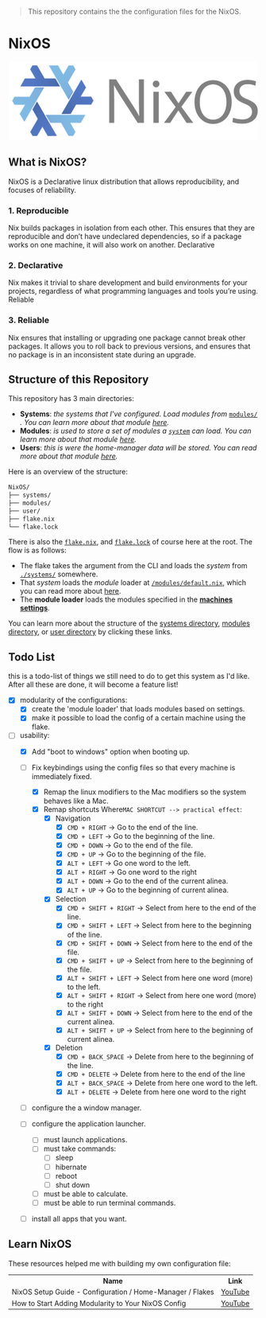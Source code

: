 > This repository contains the the configuration files for the NixOS.

# NixOS

![The NixOS logo](./nixos-logo.svg)

## What is NixOS?
NixOS is a Declarative linux distribution that allows reproducibility, and focuses of reliability.

### 1. Reproducible
Nix builds packages in isolation from each other. This ensures that they are reproducible and don’t have undeclared dependencies, so if a package works on one machine, it will also work on another.
Declarative

### 2. Declarative
Nix makes it trivial to share development and build environments for your projects, regardless of what programming languages and tools you’re using.
Reliable

### 3. Reliable
Nix ensures that installing or upgrading one package cannot break other packages. It allows you to roll back to previous versions, and ensures that no package is in an inconsistent state during an upgrade.

## Structure of this Repository
This repository has 3 main directories:
- **Systems**: *the systems that I've configured. Load modules from* [`modules/`](./modules/README.md) *. You can learn more about that module [here](./systems/README.md).*
- **Modules**: *is used to store a set of modules a [`system`](./systems/README.md) can load. You can learn more about that module [here](./modules/README.md).*
- **Users**: *this is were the home-manager data will be stored. You can read more about that module [here](./users/README.md).*

Here is an overview of the structure:

```
NixOS/
├── systems/
├── modules/
├── user/
├── flake.nix
└── flake.lock
```

There is also the [`flake.nix`](./flake.nix), and [`flake.lock`](./flake.lock) of course here at the root. The flow is as follows: 
- The flake takes the argument from the CLI and loads the *system* from [`./systems/`](./systems/README.md) somewhere.
- That *system* loads the *module* loader at [`/modules/default.nix`](./modules/default.nix), which you can read more about [here](./modules/README.md).
- The **module loader** loads the modules specified in the [**machines settings**](./systems/common-settings.nix).

You can learn more about the structure of the [systems directory](./systems/README.md#structure), [modules directory](./modules/README.md#structure), or [user directory](./systems/README.md#structure) by clicking these links.

## Todo List
this is a todo-list of things we still need to do to get this system as I'd like. After all these are done, it will become a feature list!

- [x] modularity of the configurations:  
  - [x] create the 'module loader' that loads modules based on settings.  
  - [x] make it possible to load the config of a certain machine using the flake.  
- [ ] usability:
  - [x] Add "boot to windows" option when booting up.  
  - [ ] Fix keybindings using the config files so that every machine is immediately fixed.  
    - [x] Remap the linux modifiers to the Mac modifiers so the system behaves like a Mac.  
    - [x] Remap shortcuts Where`MAC SHORTCUT --> practical effect`:
      - [x] Navigation
        - [x] `CMD + RIGHT` $\rightarrow$ Go to the end of the line.
        - [x] `CMD + LEFT` $\rightarrow$ Go to the beginning of the line.
        - [x] `CMD + DOWN` $\rightarrow$ Go to the end of the file.
        - [x] `CMD + UP` $\rightarrow$ Go to the beginning of the file.
        - [x] `ALT + LEFT` $\rightarrow$ Go one word to the left.
        - [x] `ALT + RIGHT` $\rightarrow$ Go one word to the right
        - [x] `ALT + DOWN` $\rightarrow$ Go to the end of the current alinea.
        - [x] `ALT + UP` $\rightarrow$ Go to the beginning of current alinea.
      - [x] Selection
        - [x] `CMD + SHIFT + RIGHT` $\rightarrow$ Select from here to the end of the line.
        - [x] `CMD + SHIFT + LEFT` $\rightarrow$ Select from here to the beginning of the line.
        - [x] `CMD + SHIFT + DOWN` $\rightarrow$ Select from here to the end of the file.
        - [x] `CMD + SHIFT + UP` $\rightarrow$ Select from here to the beginning of the file.
        - [x] `ALT + SHIFT + LEFT` $\rightarrow$ Select from here one word (more) to the left.
        - [x] `ALT + SHIFT + RIGHT` $\rightarrow$ Select from here one word (more) to the right
        - [x] `ALT + SHIFT + DOWN` $\rightarrow$ Select from here to the end of the current alinea.
        - [x] `ALT + SHIFT + UP` $\rightarrow$ Select from here to the beginning of current alinea.
      - [x] Deletion
        - [x] `CMD + BACK_SPACE` $\rightarrow$ Delete from here to the beginning of the line.
        - [x] `CMD + DELETE` $\rightarrow$ Delete from here to the end of the line
        - [x] `ALT + BACK_SPACE` $\rightarrow$ Delete from here one word to the left.
        - [x] `ALT + DELETE` $\rightarrow$ Delete from here one word to the right
  - [ ] configure the a window manager.  
  - [ ] configure the application launcher.
    - [ ] must launch applications.   
    - [ ] must take commands:   
      - [ ] sleep   
      - [ ] hibernate   
      - [ ] reboot   
      - [ ] shut down   
    - [ ] must be able to calculate.   
    - [ ] must be able to run terminal commands.   
  - [ ] install all apps that you want.  


## Learn NixOS
These resources helped me with building my own configuration file:

<table>
  <tr>
    <th>Name</th>
    <th>Link</th>
  </tr>
  <tr>
    <td>NixOS Setup Guide - Configuration / Home-Manager / Flakes</td>
    <td><a href="https://www.youtube.com/watch?v=AGVXJ-TIv3Y">YouTube</a></td>
  </tr>
  <tr>
    <td>How to Start Adding Modularity to Your NixOS Config</td>
    <td><a href="https://www.youtube.com/watch?v=bV3hfalcSKs">YouTube</a></td>
  </tr>
</table>
